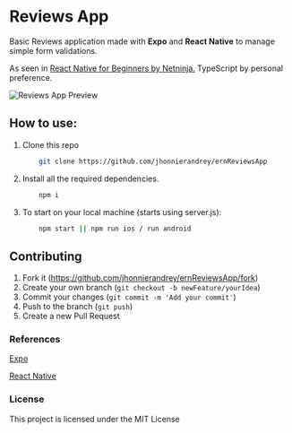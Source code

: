 # Reviews App

Basic Reviews application made with **Expo** and **React Native** to manage simple form validations.

As seen in [React Native for Beginners by Netninja.](https://netninja.dev/p/react-native-for-beginners) TypeScript by personal preference.

![Reviews App Preview](https://www.jaesmadeit.com/assets/img/projects/mobile-apps/reviewsapp-preview.png)

## How to use:

1. Clone this repo

   ```bash
       git clone https://github.com/jhonnierandrey/ernReviewsApp
   ```

2. Install all the required dependencies.

   ```bash
       npm i
   ```

3. To start on your local machine (starts using server.js):

   ```bash
       npm start || npm run ios / run android
   ```

## Contributing

1. Fork it (<https://github.com/jhonnierandrey/ernReviewsApp/fork>)
2. Create your own branch (`git checkout -b newFeature/yourIdea`)
3. Commit your changes (`git commit -m 'Add your commit'`)
4. Push to the branch (`git push`)
5. Create a new Pull Request

### References

[Expo](https://docs.expo.dev/)

[React Native](https://reactnative.dev/docs/getting-started)

### License

This project is licensed under the MIT License
